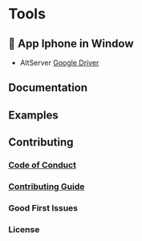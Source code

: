 # Tools

## 📱 App Iphone in Window

- AltServer
<a href="">Google Driver</a>

## Documentation



## Examples


## Contributing



### [Code of Conduct](https://code.fb.com/codeofconduct)


### [Contributing Guide](https://reactjs.org/contributing/how-to-contribute.html)


### Good First Issues



### License


